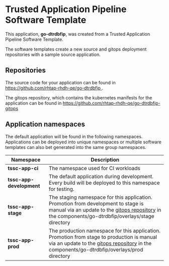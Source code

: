 # Trusted Application Pipeline Software Template

This application, **go-dtrdbfip**, was created from a Trusted Application Pipeline Software Template.

The software templates create a new source and gitops deployment repositories with a sample source application. 

## Repositories

The source code for your application can be found in [https://github.com/rhtap-rhdh-qe/go-dtrdbfip ](https://github.com/rhtap-rhdh-qe/go-dtrdbfip ).
 
The gitops repository, which contains the kubernetes manifests for the application can be found in 
[https://github.com/rhtap-rhdh-qe/go-dtrdbfip-gitops ](https://github.com/rhtap-rhdh-qe/go-dtrdbfip-gitops ) 

## Application namespaces 

The default application will be found in the following namespaces. Applications can be deployed into unique namespaces or multiple software templates can also bet generated into the same group namespaces.  

|  Namespace   |  Description   |  
| -------- | -------- |
| **tssc-app-ci** | The namespace used for CI workloads |
| **tssc-app-development** | The default application during development. Every build will be deployed to this namespace for testing. |
| **tssc-app-stage** | The staging namespace for this application. Promotion from development to stage is manual via an update to the [gitops repository](https://github.com/rhtap-rhdh-qe/go-dtrdbfip-gitops ) in the components/go-dtrdbfip/overlays/stage directory |
| **tssc-app-prod** | The production namespace for this application. Promotion from stage to production is manual via an update to the [gitops repository](https://github.com/rhtap-rhdh-qe/go-dtrdbfip-gitops ) in the components/go-dtrdbfip/overlays/prod directory |